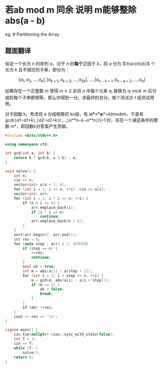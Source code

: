 # 若ab mod m 同余 说明 m能够整除 abs(a - b)

eg. # Partitioning the Array

## 题面翻译

给定一个长为 $n$ 的序列 $a$，对于 $n$ 的**每个**正因子 $k$，将 $a$ 分为 $\frac{n}{k}$ 个长为 $k$ 且不相交的子串，即分为：

$$[a_1,a_2,\dots,a_k],[a_{k+1},a_{k+2},\dots,a_{2k}],\dots,[a_{n-k+1},a_{n-k+2},\dots,a_n]$$

如果存在一个正整数 $m$ 使得 $m\ge 2$ 且将 $a$ 中每个元素 $a_i$ 替换为 $a_i\bmod m$ 后分成的每个子串都相等，那么你得到一分。求最终的总分。每个测试点 $t$ 组测试用例。

对于因数 k，考虑将 a 分成相等的 kn段，有 a**i*≡*a**i*+*k*(mod*m*)，于是有gcd(∣*a*1−*a*1+*k*∣,∣*a*2−*a*2+*k*∣*t*,…,∣*a**n*−*k*−*a**n*∣)\\=1 时，存在一个满足条件的模数 m*，即因数k对答案产生贡献。

```cpp
#include <bits/stdc++.h>

using namespace std;

int gcd(int a, int b) {
	return b ? gcd(b, a % b) : a;
}

void solve() {
    int n;
    cin >> n;
    vector<int> a(n + 1, 0);
    for (int i = 1; i <= n; ++i)  cin >> a[i];
    vector<int> arr;
    for (int i = 1; i * i <= n; ++i) {
        if (n % i == 0) {
            arr.emplace_back(i);
            if (i * i == n)
                continue;
            arr.emplace_back(n / i);
        }
    }
    sort(arr.begin(), arr.end());
    int res = 0;
    for (auto step : arr) { // 枚举间隔
    	if (step == n) {
    		++res;
    		continue;
    	}
    	bool ok = true;
    	int m = abs(a[1] - a[step + 1]);
        for (int i = 1; i + step <= n; ++i) {
			m = gcd(m, abs(a[i] - a[i + step]));
			if (m == 1) {
				ok = false;
				break;
			}
        }
        if (ok) ++res;
    }
    cout << res << '\n';
}

signed main() {
    cin.tie(nullptr)->ios::sync_with_stdio(false);
    int T = 1;
    cin >> T;
    while (T--)
        solve();
    return 0;
}
```

